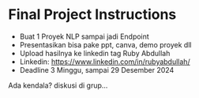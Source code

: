 # Final Project Instructions

- Buat 1 Proyek NLP sampai jadi Endpoint
- Presentasikan bisa pake ppt, canva, demo proyek dll 
- Upload hasilnya ke linkedin tag Ruby Abdullah
- Linkedin: https://www.linkedin.com/in/rubyabdullah/
- Deadline 3 Minggu, sampai 29 Desember 2024

Ada kendala? diskusi di grup...